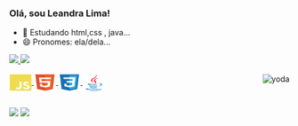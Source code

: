 ###  Olá, sou Leandra Lima!

- 🌱 Estudando html,css , java...
- 😄 Pronomes: ela/dela...

<div>
  <a href="https://github.com/Leandra2002">
  <img height="180em" src="https://github-readme-stats.vercel.app/api?username=leandra2002&show_icons=true&theme=onedark&include_all_commits=true&count_private=true"/>
  <img height="180em" src="https://github-readme-stats.vercel.app/api/top-langs/?username=leandra2002&layout=compact&langs_count=7&theme=onedark"/>
</div>
  <div style="display: inline_block"><br>
  <img align="center" alt="Js" height="30" width="40" src="https://raw.githubusercontent.com/devicons/devicon/master/icons/javascript/javascript-plain.svg">
 <!-- - <img align="center" alt="Ts" height="30" width="40" src="https://raw.githubusercontent.com/devicons/devicon/master/icons/ typescript/typescript-plain.svg"> -->
 <!-- - <img align="center" alt="React" height="30" width="40" src="https://raw.githubusercontent.com/devicons/devicon/master/icons/ react/react-original.svg"> -->
  <img align="center" alt="HTML" height="30" width="40" src="https://raw.githubusercontent.com/devicons/devicon/master/icons/html5/html5-original.svg">
  <img align="center" alt="CSS" height="30" width="40" src="https://raw.githubusercontent.com/devicons/devicon/master/icons/css3/css3-original.svg">
  <img align="center" alt="Java" height="30" width="40" src="https://raw.githubusercontent.com/devicons/devicon/master/icons/java/java-original.svg">
  <!--  <img align="center" alt="Java" height="30" width="40" src="https://raw.githubusercontent.com/devicons/devicon/master/icons/swift/swift-original.svg">-->
 <!-- - <img align="center" alt="Python" height="30" width="40" src="https://raw.githubusercontent.com/devicons/devicon/master/icons/ python/python-original.svg"> -->
 <!-- - <img align="center" alt="Csharp" height="30" width="40" src="https://raw.githubusercontent.com/devicons/devicon/master/icons/ csharp/csharp-original.svg"> -->
  <img align="right" alt="yoda" src="https://c.tenor.com/7rMJZKO5CYYAAAAM/baby-yoda-hi.gif">
</div>
  
  ##
  
  <div>
 <!-- <a href="" target="_blank"><img src="https://img.shields.io/badge/YouTube-FF0000?style=for-the-badge&logo=youtube&logoColor=white" destino ="_blank"></a> -->
  <a href="https://instagram.com/leandra.lima" target="_blank"><img src="https://img.shields.io/badge/-Instagram-%23E4405F?style=for-the- badge&logo=instagram&logoColor=white" target="_blank"></a>
  <a href = "mailto:llflima2010@hotmail.com"><img src="https://img.shields.io/badge/-Gmail-%23333?style=for-the-badge&logo=gmail&logoColor=white " target="_blank"></a>
 <!-- <a href="https://www.linkedin.com/in/thales-medeiros-7b9941138/" target="_blank"><img src="https://img.shields.io/badge/-LinkedIn- %230077B5?style=for-the-badge&logo=linkedin&logoColor=white" target="_blank"></a>-->
    
<!--![ Animação de cobra ](https://github.com/leandra2002/leandra2002/blob/output/github-contribution-grid-snake.svg)-->
    
</div>
